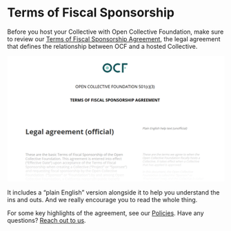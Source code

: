 # Terms of Fiscal Sponsorship

Before you host your Collective with Open Collective Foundation, make sure to review our [Terms of Fiscal Sponsorship Agreement](https://docs.google.com/document/u/2/d/e/2PACX-1vQ\_fs7IOojAHaMBKYtaJetlTXJZLnJ7flIWkwxUSQtTkWUMtwFYC2ssb-ooBnT-Ldl6wbVhNQiCkSms/pub), the legal agreement that defines the relationship between OCF and a hosted Collective.

![Read the terms here.](../.gitbook/assets/0.png)

It includes a “plain English” version alongside it to help you understand the ins and outs. And we really encourage you to read the whole thing.

For some key highlights of the agreement, see our [Policies](../how-it-works/policies/). Have any questions? [Reach out to us](../about/contact-us.md).
